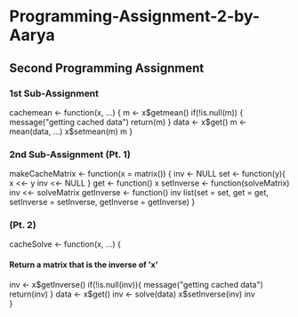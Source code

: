 # Programming-Assignment-2-by-Aarya
## Second Programming Assignment 
### 1st Sub-Assignment 
cachemean <- function(x, ...) {
  m <- x$getmean()
  if(!is.null(m)) {
    message("getting cached data")
    return(m)
  }
  data <- x$get()
  m <- mean(data, ...)
  x$setmean(m)
  m
}

### 2nd Sub-Assignment (Pt. 1)
makeCacheMatrix <- function(x = matrix()) {
  inv <- NULL
  set <- function(y){
    x <<- y
    inv <<- NULL
  }
  get <- function() x
  setInverse <- function(solveMatrix) inv <<- solveMatrix
  getInverse <- function() inv
  list(set = set, get = get, setInverse = setInverse, getInverse = getInverse)
}
### (Pt. 2)
cacheSolve <- function(x, ...) {
  #### Return a matrix that is the inverse of 'x'
  inv <- x$getInverse()
  if(!is.null(inv)){
    message("getting cached data")
    return(inv)
  }
  data <- x$get()
  inv <- solve(data)
  x$setInverse(inv)
  inv      
}
